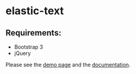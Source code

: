 # elastic-text

## Requirements:
- Bootstrap 3
- jQuery

Please see the [demo page](https://i3vi3.github.io/elastic-text/sample.html) and the [documentation](https://i3vi3.github.io/elastic-text/usage.html).
